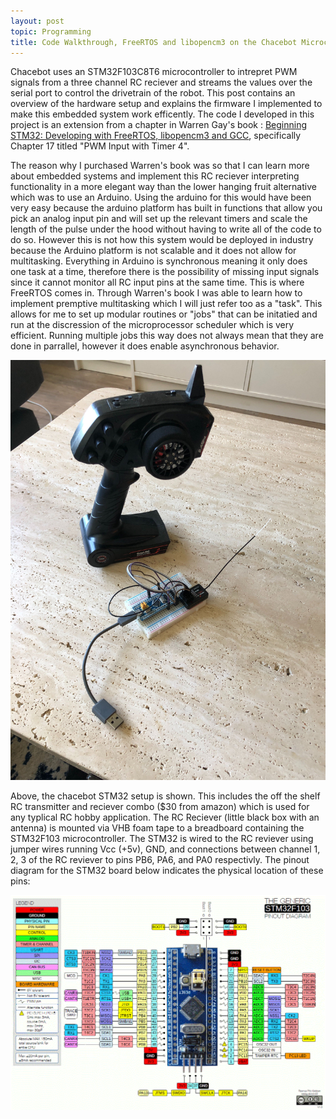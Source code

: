 ```yaml
---
layout: post
topic: Programming
title: Code Walkthrough, FreeRTOS and libopencm3 on the Chacebot Microcontroller
---
```


Chacebot uses an STM32F103C8T6 microcontroller to intrepret PWM signals from a three channel RC reciever and streams the values over the serial port to control the drivetrain of the robot. This post contains an overview of the hardware setup and explains the firmware I implemented to make this embedded system work efficently. The code I developed in this project is an extension from a chapter in Warren Gay's book : [Beginning STM32: Developing with FreeRTOS, libopencm3 and GCC](https://www.amazon.com/Beginning-STM32-Developing-FreeRTOS-libopencm3/dp/1484236238), specifically Chapter 17 titled "PWM Input with Timer 4".

The reason why I purchased Warren's book was so that I can learn more about embedded systems and implement this RC reciever interpreting functionality in a more elegant way than the lower hanging fruit alternative which was to use an Arduino. Using the arduino for this would have been very easy because the arduino platform has built in functions that allow you pick an analog input pin and will set up the relevant timers and scale the length of the pulse under the hood without having to write all of the code to do so. However this is not how this system would be deployed in industry because the Arduino platform is not scalable and it does not allow for multitasking. Everything in Arduino is synchronous meaning it only does one task at a time, therefore there is the possibility of missing input signals since it cannot monitor all RC input pins at the same time. This is where FreeRTOS comes in. Through Warren's book I was able to learn how to implement premptive multitasking which I will just refer too as a "task". This allows for me to set up modular routines or "jobs" that can be initatied and run at the discression of the microprocessor scheduler which is very efficient. Running multiple jobs this way does not always mean that they are done in parrallel, however it does enable asynchronous behavior. 

![Chacebot RC Control Setup](/assets/images/blog/june2020/chacebot-stm32.jpg)

Above, the chacebot STM32 setup is shown. This includes the off the shelf RC transmitter and reciever combo ($30 from amazon) which is used for any typlical RC hobby application. The RC Reciever (little black box with an antenna) is mounted via VHB foam tape to a breadboard containing the STM32F103 microcontroller. The STM32 is wired to the RC reviever using jumper wires running Vcc (+5v), GND, and connections between channel 1, 2, 3 of the RC reviever to pins PB6, PA6, and PA0 respectivly. The pinout diagram for the STM32 board below indicates the physical location of these pins:

![STM32 Pinout](/assets/images/blog/june2020/STM32-Pinout.png)

